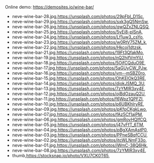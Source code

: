 Online demo: https://demosites.io/wine-bar/



- neve-wine-bar-28.jpg,https://unsplash.com/photos/29pFbI_D1Sc,
- neve-wine-bar-29.jpg,https://unsplash.com/photos/sxk3gQ5NmSw,
- neve-wine-bar-26.jpg,https://unsplash.com/photos/qwQZxZNLQSQ,
- neve-wine-bar-25.jpg,https://unsplash.com/photos/5yEi8-plSnA,
- neve-wine-bar-24.jpg,https://unsplash.com/photos/Lf1uw3_csYo,
- neve-wine-bar-23.jpg,https://unsplash.com/photos/w0RtV75ZM_k,
- neve-wine-bar-22.jpg,https://unsplash.com/photos/Hkcoj1dtzsk,
- neve-wine-bar-21.jpg,https://unsplash.com/photos/19Ft3QfakMo,
- neve-wine-bar-19.jpg,https://unsplash.com/photos/nQ2hjfVmYiU,
- neve-wine-bar-18.jpg,https://unsplash.com/photos/5OjfCQduO9E,
- neve-wine-bar-17.jpg,https://unsplash.com/photos/5aGUyCW_PJw,
- neve-wine-bar-16.jpg,https://unsplash.com/photos/ym--mSBZ0ro,
- neve-wine-bar-15.jpg,https://unsplash.com/photos/OhKElOkQ3RE,
- neve-wine-bar-14.jpg,https://unsplash.com/photos/diokJSMQ_3U,
- neve-wine-bar-13.jpg,https://unsplash.com/photos/7zYMIR3xy4E,
- neve-wine-bar-12.jpg,https://unsplash.com/photos/ojBdOzauQ2U,
- neve-wine-bar-11.jpg,https://unsplash.com/photos/f6Wpz1QPFZI,
- neve-wine-bar-10.jpg,https://unsplash.com/photos/p6UBKhlryRE,
- neve-wine-bar-09.jpg,https://unsplash.com/photos/pKfpCKgkLwo,
- neve-wine-bar-07.jpg,https://unsplash.com/photos/fAz5Cf1ajPM,
- neve-wine-bar-06.jpg,https://unsplash.com/photos/gmRovHQlfCQ,
- neve-wine-bar-05.jpg,https://unsplash.com/photos/j47vFfT_6TM,
- neve-wine-bar-04.jpg,https://unsplash.com/photos/pBgXAmAstP0,
- neve-wine-bar-03.jpg,https://unsplash.com/photos/PPneSBqfCCU,
- neve-wine-bar-02.jpg,https://unsplash.com/photos/itcWLNmF33o,
- neve-wine-bar-01.jpg,https://unsplash.com/photos/iWmC-38Q6Hk,
- neve-wine-bar-08.jpg,https://unsplash.com/photos/7zYMIR3xy4E,
- thumb,https://stocksnap.io/photo/VXU7CK0T65,
